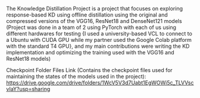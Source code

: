The Knowledge Distillation Project is a project that focuses on exploring response-based KD using offline distillation using the original
and compressed versions of the VGG16, ResNet18 and DenseNet121 models (Project was done in a team of 2 using PyTorch with each of us using
different hardwares for testing {I used a university-based VCL to connect to a Ubuntu with CUDA GPU while my partner used the Google Colab 
platform with the standard T4 GPU}, and my main contributions were writing the KD implementation and optimizing the training used with the 
VGG16 and ResNet18 models)

Checkpoint Folder Files Link (Contains the checkpoint files used for maintaining the states of the models used in the project):
https://drive.google.com/drive/folders/1WcV5V3d7Uabt1EgWOWi5c_TLVVscvIaY?usp=sharing
